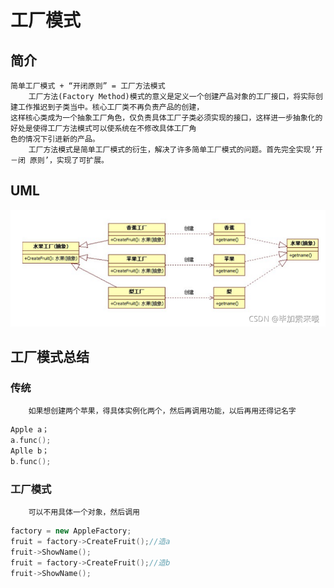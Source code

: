# 工厂模式

## 简介
    简单工厂模式 + “开闭原则” = 工厂方法模式
        工厂方法(Factory Method)模式的意义是定义一个创建产品对象的工厂接口，将实际创建工作推迟到子类当中。核心工厂类不再负责产品的创建，
    这样核心类成为一个抽象工厂角色，仅负责具体工厂子类必须实现的接口，这样进一步抽象化的好处是使得工厂方法模式可以使系统在不修改具体工厂角
    色的情况下引进新的产品。
        工厂方法模式是简单工厂模式的衍生，解决了许多简单工厂模式的问题。首先完全实现‘开－闭 原则’，实现了可扩展。

## UML
![simple_factory_pattern](./factory_pattern.png)

## 工厂模式总结

### 传统
        如果想创建两个苹果，得具体实例化两个，然后再调用功能，以后再用还得记名字
```C++
Apple a；
a.func();
Aplle b；
b.func();
```

### 工厂模式
        可以不用具体一个对象，然后调用
```C++
factory = new AppleFactory;
fruit = factory->CreateFruit();//造a
fruit->ShowName();
fruit = factory->CreateFruit();//造b
fruit->ShowName();
```
